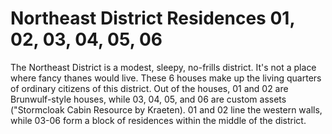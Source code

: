 # Northeast District Residences 01, 02, 03, 04, 05, 06

The Northeast District is a modest, sleepy, no-frills district. It's not a place where fancy thanes would live. These 6 houses make up the living quarters of ordinary citizens of this district. Out of the houses, 01 and 02 are Brunwulf-style houses, while 03, 04, 05, and 06 are custom assets ("Stormcloak Cabin Resource by Kraeten). 01 and 02 line the western walls, while 03-06 form a block of residences within the middle of the district.
